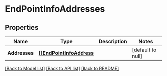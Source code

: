 # EndPointInfoAddresses

## Properties
Name | Type | Description | Notes
------------ | ------------- | ------------- | -------------
**Addresses** | [**[]EndPointInfoAddress**](EndPointInfo.Address.md) |  | [default to null]

[[Back to Model list]](../README.md#documentation-for-models) [[Back to API list]](../README.md#documentation-for-api-endpoints) [[Back to README]](../README.md)


